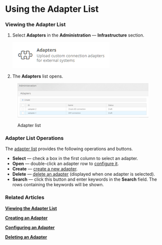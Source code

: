 # Using the Adapter List

### Viewing the Adapter List

1.  Select **Adapters** in the **Administration** — **Infrastructure** section.

    ![Adapters item on the Administration page](../.gitbook/assets/adapters)
2. The **Adapters** list opens.

<figure><img src="../.gitbook/assets/image (1) (1).png" alt="Adapter list"><figcaption><p>Adapter list</p></figcaption></figure>

### Adapter List Operations

The [adapter list](adapter-list-operations.md#viewing-the-adapter-list) provides the following operations and buttons.

* **Select** — check a box in the first column to select an adapter.
* **Open** — double-click an adapter row to [configure it](configuring-an-adapter.md).
* **Create** — [create a new adapter](creating-an-adapter.md).
* **Delete** — [delete an adapter](deleting-an-adapter.md) (displayed when one adapter is selected).
* **Search** — click this button and enter keywords in the **Search** field. The rows containing the keywords will be shown.

### Related Articles <a href="#related-articles" id="related-articles"></a>

[**Viewing the Adapter List**](broken-reference)

[**Creating an Adapter**](creating-an-adapter.md)

[**Configuring an Adapter**](configuring-an-adapter.md)

[**Deleting an Adapter**](deleting-an-adapter.md)
